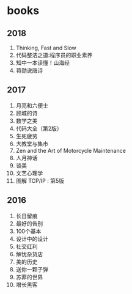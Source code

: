 # books

## 2018

1. Thinking, Fast and Slow
1. 代码整洁之道:程序员的职业素养
1. 知中一本读懂！山海经
1. 蒋勋说唐诗

## 2017

1. 月亮和六便士
1. 顾城的诗
1. 数学之美
1. 代码大全（第2版）
1. 生死疲劳
1. 大教堂与集市
1. Zen and the Art of Motorcycle Maintenance
1. 人月神话
1. 谈美
1. 文艺心理学
1. 图解 TCP/IP : 第5版


## 2016

1. 长日留痕
1. 最好的告别
1. 100个基本
1. 设计中的设计
1. 社交红利
1. 解忧杂货店
1. 美的历史
1. 送你一颗子弹
1. 苏菲的世界
1. 增长黑客
